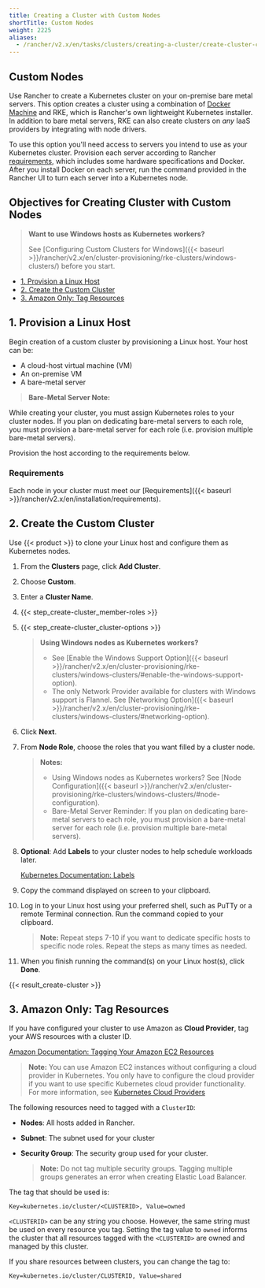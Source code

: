 ```yaml
---
title: Creating a Cluster with Custom Nodes
shortTitle: Custom Nodes
weight: 2225
aliases:
  - /rancher/v2.x/en/tasks/clusters/creating-a-cluster/create-cluster-custom/
---
```


## Custom Nodes

Use Rancher to create a Kubernetes cluster on your on-premise bare metal servers. This option creates a cluster using a combination of [Docker Machine](https://docs.docker.com/machine/) and RKE, which is Rancher's own lightweight Kubernetes installer. In addition to bare metal servers, RKE can also create clusters on _any_ IaaS providers by integrating with node drivers.

To use this option you'll need access to servers you intend to use as your Kubernetes cluster. Provision each server according to Rancher [requirements](#requirements), which includes some hardware specifications and Docker. After you install Docker on each server, run the command provided in the Rancher UI to turn each server into a Kubernetes node.

## Objectives for Creating Cluster with Custom Nodes

>**Want to use Windows hosts as Kubernetes workers?**
>
>See [Configuring Custom Clusters for Windows]({{< baseurl >}}/rancher/v2.x/en/cluster-provisioning/rke-clusters/windows-clusters/) before you start.

<!-- TOC -->

- [1. Provision a Linux Host](#1-provision-a-linux-host)
- [2. Create the Custom Cluster](#2-create-the-custom-cluster)
- [3. Amazon Only: Tag Resources](#3-amazon-only-tag-resources)

<!-- /TOC -->

## 1. Provision a Linux Host

Begin creation of a custom cluster by provisioning a Linux host. Your host can be:

- A cloud-host virtual machine (VM)
- An on-premise VM
- A bare-metal server

>**Bare-Metal Server Note:**
>
While creating your cluster, you must assign Kubernetes roles to your cluster nodes. If you plan on dedicating bare-metal servers to each role, you must provision a bare-metal server for each role (i.e. provision multiple bare-metal servers).

Provision the host according to the requirements below.

### Requirements

Each node in your cluster must meet our [Requirements]({{< baseurl >}}/rancher/v2.x/en/installation/requirements).

## 2. Create the Custom Cluster

Use {{< product >}} to clone your Linux host and configure them as Kubernetes nodes.

1. From the **Clusters** page, click **Add Cluster**.

2. Choose **Custom**.

3. Enter a **Cluster Name**.

4. {{< step_create-cluster_member-roles >}}

5. {{< step_create-cluster_cluster-options >}}

    >**Using Windows nodes as Kubernetes workers?** 
    >
    >- See [Enable the Windows Support Option]({{< baseurl >}}/rancher/v2.x/en/cluster-provisioning/rke-clusters/windows-clusters/#enable-the-windows-support-option).
    >- The only Network Provider available for clusters with Windows support is Flannel. See [Networking Option]({{< baseurl >}}/rancher/v2.x/en/cluster-provisioning/rke-clusters/windows-clusters/#networking-option).
6.	<a id="step-6"></a>Click **Next**.

7.	From **Node Role**, choose the roles that you want filled by a cluster node.

	>**Notes:**
	>
    >- Using Windows nodes as Kubernetes workers? See [Node Configuration]({{< baseurl >}}/rancher/v2.x/en/cluster-provisioning/rke-clusters/windows-clusters/#node-configuration).
	>- Bare-Metal Server Reminder: If you plan on dedicating bare-metal servers to each role, you must provision a bare-metal server for each role (i.e. provision multiple bare-metal servers).

8.	<a id="step-8"></a>**Optional**: Add **Labels** to your cluster nodes to help schedule workloads later.

	[Kubernetes Documentation: Labels](https://kubernetes.io/docs/concepts/overview/working-with-objects/labels/)

9. Copy the command displayed on screen to your clipboard.

10. Log in to your Linux host using your preferred shell, such as PuTTy or a remote Terminal connection. Run the command copied to your clipboard.

	>**Note:** Repeat steps 7-10 if you want to dedicate specific hosts to specific node roles. Repeat the steps as many times as needed.

11. When you finish running the command(s) on your Linux host(s), click **Done**.

{{< result_create-cluster >}}

## 3. Amazon Only: Tag Resources

If you have configured your cluster to use Amazon as **Cloud Provider**, tag your AWS resources with a cluster ID.

[Amazon Documentation: Tagging Your Amazon EC2 Resources](https://docs.aws.amazon.com/AWSEC2/latest/UserGuide/Using_Tags.html)

>**Note:** You can use Amazon EC2 instances without configuring a cloud provider in Kubernetes. You only have to configure the cloud provider if you want to use specific Kubernetes cloud provider functionality. For more information, see [Kubernetes Cloud Providers](https://kubernetes.io/docs/concepts/cluster-administration/cloud-providers/)


The following resources need to tagged with a `ClusterID`:

- **Nodes**: All hosts added in Rancher.
- **Subnet**: The subnet used for your cluster
- **Security Group**: The security group used for your cluster.

	>**Note:** Do not tag multiple security groups. Tagging multiple groups generates an error when creating Elastic Load Balancer.

The tag that should be used is:

```
Key=kubernetes.io/cluster/<CLUSTERID>, Value=owned
```

`<CLUSTERID>` can be any string you choose. However, the same string must be used on every resource you tag. Setting the tag value to `owned` informs the cluster that all resources tagged with the `<CLUSTERID>` are owned and managed by this cluster.

If you share resources between clusters, you can change the tag to:

```
Key=kubernetes.io/cluster/CLUSTERID, Value=shared
```
